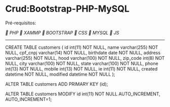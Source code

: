# Crud:Bootstrap-PHP-MySQL

Pré-requisitos:

*📌 PHP*
*📌 XAMMP*
*📌 BOOTSTRAP*
*📌 CSS*
*📌 MYSQL*
*📌 JS*

______________________________

CREATE TABLE customers (
  id int(11) NOT NULL,
  name varchar(255) NOT NULL,
  cpf_cnpj varchar(14) NOT NULL,
  birthdate date NOT NULL,
  address varchar(255) NOT NULL,
  hood varchar(100) NOT NULL,
  zip_code int(8) NOT NULL,
  city varchar(100) NOT NULL,
  state varchar(100) NOT NULL,
  phone int(13) NOT NULL,
  mobile int(13) NOT NULL,
  ie int(11) NOT NULL,
  created datetime NOT NULL,
  modified datetime NOT NULL
);

ALTER TABLE customers
  ADD PRIMARY KEY (id);
  
ALTER TABLE customers
  MODIFY id int(11) NOT NULL AUTO_INCREMENT, AUTO_INCREMENT=1;

